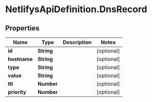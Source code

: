 # NetlifysApiDefinition.DnsRecord

## Properties
Name | Type | Description | Notes
------------ | ------------- | ------------- | -------------
**id** | **String** |  | [optional] 
**hostname** | **String** |  | [optional] 
**type** | **String** |  | [optional] 
**value** | **String** |  | [optional] 
**ttl** | **Number** |  | [optional] 
**priority** | **Number** |  | [optional] 



